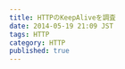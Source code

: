 ```yaml
---
title: HTTPのKeepAliveを調査
date: 2014-05-19 21:09 JST
tags: HTTP
category: HTTP 
published: true
---
```


